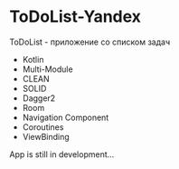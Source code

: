 # ToDoList-Yandex
ToDoList - приложение со списком задач

* Kotlin
* Multi-Module
* CLEAN
* SOLID
* Dagger2
* Room
* Navigation Component
* Coroutines
* ViewBinding

App is still in development...
